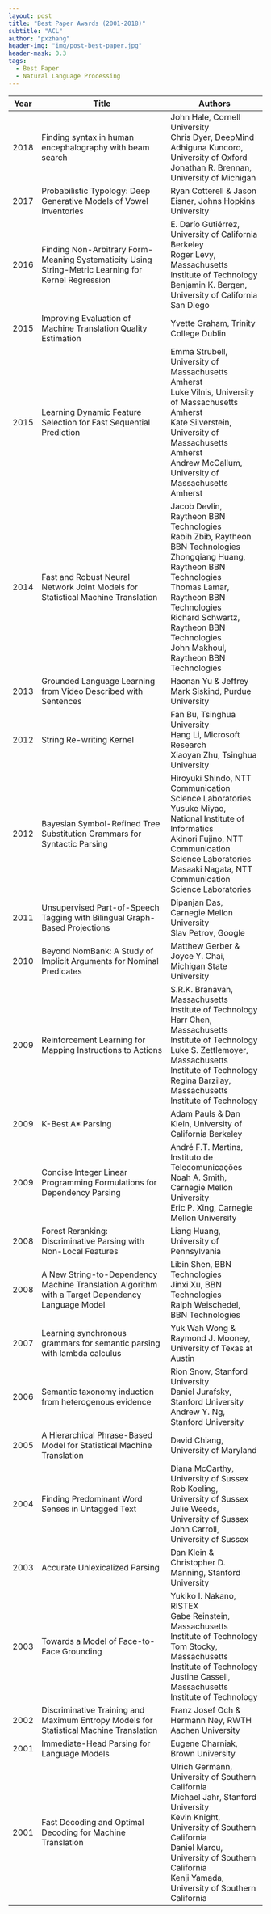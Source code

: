 ```yaml
---
layout: post
title: "Best Paper Awards (2001-2018)"
subtitle: "ACL"
author: "pxzhang"
header-img: "img/post-best-paper.jpg"
header-mask: 0.3
tags:
  - Best Paper
  - Natural Language Processing
---
```


<style>
.table {
	font-size:12px;
}
table td {
	vertical-align: middle;
}
table th:nth-of-type(2) {
    width: 240px;
}

</style>

| Year | Title | Authors |
| --- | --- | --- |
| 2018 | Finding syntax in human encephalography with beam search | John Hale, Cornell University<br>Chris Dyer, DeepMind<br>Adhiguna Kuncoro, University of Oxford<br>Jonathan R. Brennan, University of Michigan |
| 2017 | Probabilistic Typology: Deep Generative Models of Vowel Inventories | Ryan Cotterell & Jason Eisner, Johns Hopkins University |
| 2016 | Finding Non-Arbitrary Form-Meaning Systematicity Using String-Metric Learning for Kernel Regression | E. Darío Gutiérrez, University of California Berkeley<br>Roger Levy, Massachusetts Institute of Technology<br>Benjamin K. Bergen, University of California San Diego |
| 2015 | Improving Evaluation of Machine Translation Quality Estimation | Yvette Graham, Trinity College Dublin |
| 2015 | Learning Dynamic Feature Selection for Fast Sequential Prediction | Emma Strubell, University of Massachusetts Amherst<br>Luke Vilnis, University of Massachusetts Amherst<br>Kate Silverstein, University of Massachusetts Amherst<br>Andrew McCallum, University of Massachusetts Amherst |
| 2014 | Fast and Robust Neural Network Joint Models for Statistical Machine Translation | Jacob Devlin, Raytheon BBN Technologies<br>Rabih Zbib, Raytheon BBN Technologies<br>Zhongqiang Huang, Raytheon BBN Technologies<br>Thomas Lamar, Raytheon BBN Technologies<br>Richard Schwartz, Raytheon BBN Technologies<br>John Makhoul, Raytheon BBN Technologies
| 2013 | Grounded Language Learning from Video Described with Sentences | Haonan Yu & Jeffrey Mark Siskind, Purdue University |
| 2012 | String Re-writing Kernel | Fan Bu, Tsinghua University<br>Hang Li, Microsoft Research<br>Xiaoyan Zhu, Tsinghua University |
| 2012 | Bayesian Symbol-Refined Tree Substitution Grammars for Syntactic Parsing | Hiroyuki Shindo, NTT Communication Science Laboratories<br>Yusuke Miyao, National Institute of Informatics<br>Akinori Fujino, NTT Communication Science Laboratories<br>Masaaki Nagata, NTT Communication Science Laboratories |
| 2011 | Unsupervised Part-of-Speech Tagging with Bilingual Graph-Based Projections | Dipanjan Das, Carnegie Mellon University<br>Slav Petrov, Google |
| 2010 | Beyond NomBank: A Study of Implicit Arguments for Nominal Predicates | Matthew Gerber & Joyce Y. Chai, Michigan State University |
| 2009 | Reinforcement Learning for Mapping Instructions to Actions | S.R.K. Branavan, Massachusetts Institute of Technology<br>Harr Chen, Massachusetts Institute of Technology<br>Luke S. Zettlemoyer, Massachusetts Institute of Technology<br>Regina Barzilay, Massachusetts Institute of Technology |
| 2009 | K-Best A* Parsing | Adam Pauls & Dan Klein, University of California Berkeley |
| 2009 | Concise Integer Linear Programming Formulations for Dependency Parsing | André F.T. Martins, Instituto de Telecomunicações<br>Noah A. Smith, Carnegie Mellon University<br>Eric P. Xing, Carnegie Mellon University |
| 2008 | Forest Reranking: Discriminative Parsing with Non-Local Features | Liang Huang, University of Pennsylvania |
| 2008 | A New String-to-Dependency Machine Translation Algorithm with a Target Dependency Language Model | Libin Shen, BBN Technologies<br>Jinxi Xu, BBN Technologies<br>Ralph Weischedel, BBN Technologies |
| 2007 | Learning synchronous grammars for semantic parsing with lambda calculus | Yuk Wah Wong & Raymond J. Mooney, University of Texas at Austin |
| 2006 | Semantic taxonomy induction from heterogenous evidence	| Rion Snow, Stanford University<br>Daniel Jurafsky, Stanford University<br>Andrew Y. Ng, Stanford University |
| 2005 | A Hierarchical Phrase-Based Model for Statistical Machine Translation | David Chiang, University of Maryland |
| 2004 | Finding Predominant Word Senses in Untagged Text | Diana McCarthy, University of Sussex<br>Rob Koeling, University of Sussex<br>Julie Weeds, University of Sussex<br>John Carroll, University of Sussex |
| 2003 | Accurate Unlexicalized Parsing | Dan Klein & Christopher D. Manning, Stanford University |
| 2003 | Towards a Model of Face-to-Face Grounding | Yukiko I. Nakano, RISTEX<br>Gabe Reinstein, Massachusetts Institute of Technology<br>Tom Stocky, Massachusetts Institute of Technology<br>Justine Cassell, Massachusetts Institute of Technology |
| 2002 | Discriminative Training and Maximum Entropy Models for Statistical Machine Translation | Franz Josef Och & Hermann Ney, RWTH Aachen University |
| 2001 | Immediate-Head Parsing for Language Models | Eugene Charniak, Brown University
| 2001 | Fast Decoding and Optimal Decoding for Machine Translation | Ulrich Germann, University of Southern California<br>Michael Jahr, Stanford University<br>Kevin Knight, University of Southern California<br>Daniel Marcu, University of Southern California<br>Kenji Yamada, University of Southern California |
